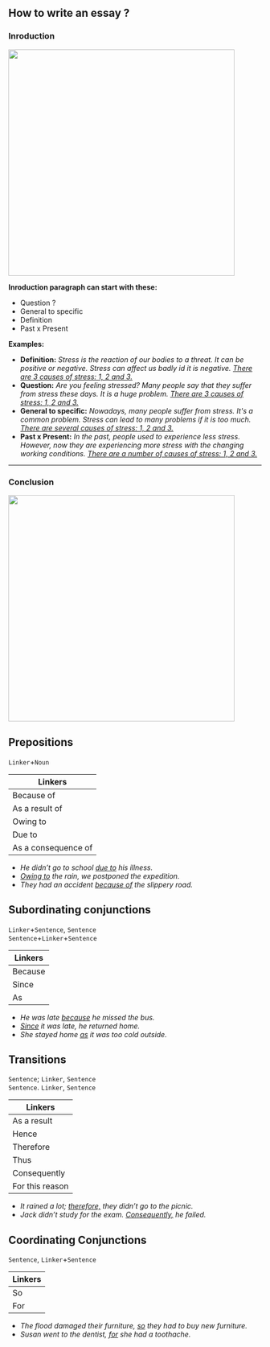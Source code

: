 ## How to write an essay ?

### Inroduction
<img src="https://user-images.githubusercontent.com/74737994/182592845-2b64bb42-0276-49bb-827b-1d959e67e142.png" width="450">

**Inroduction paragraph can start with these:**
* Question ?
* General to specific
* Definition
* Past x Present


**Examples:**
* **Definition:** _Stress is the reaction of our bodies to a threat. It can be positive or negative. Stress can affect us badly id it is negative. <ins> There are 3 causes of stress: 1, 2 and 3.</ins>_
* **Question:** _Are you feeling stressed? Many people say that they suffer from stress these days. It is a huge problem. <ins>There are 3 causes of stress: 1, 2 and 3.</ins>_
* **General to specific:** _Nowadays, many people suffer from stress. It's a common problem. Stress can lead to many problems if it is too much. <ins>There are several causes of stress: 1, 2 and 3.</ins>_
* **Past x Present:** _In the past, people used to experience less stress. However, now they are experiencing more stress with the changing working conditions. <ins>There are a number of causes of stress: 1, 2 and 3.</ins>_

---

### Conclusion
<img src="https://user-images.githubusercontent.com/74737994/182592967-4122235c-f7fb-418f-b0c8-9e8e049f6f77.png" width="450">



## Prepositions

`Linker`+`Noun`

**Linkers**              |        
-------------       | 
Because of          | 
As a result of      | 
Owing to            |
Due to              | 
As a consequence of | 

* _He didn’t go to school <ins>due to</ins> his illness._
* _<ins>Owing to</ins> the rain, we postponed the expedition._
* _They had an accident <ins>because of</ins> the slippery road._

## Subordinating conjunctions

`Linker`+`Sentence`, `Sentence` <br>
`Sentence`+`Linker`+`Sentence`

**Linkers**      |  
----------  | 
Because     | 
Since       | 
As          |

* _He was late <ins>because</ins> he missed the bus._
* _<ins>Since</ins> it was late, he returned home._
* _She stayed home <ins>as</ins> it was too cold outside._

## Transitions

`Sentence`; `Linker`, `Sentence` <br>
`Sentence`. `Linker`, `Sentence`

**Linkers**          |  
----------      |
As a result     |
Hence           |
Therefore       |
Thus            |
Consequently    |
For this reason |

* _It rained a lot; <ins>therefore,</ins> they didn’t go to the picnic._
* _Jack didn’t study for the exam. <ins>Consequently,</ins> he failed._

## Coordinating Conjunctions

`Sentence`, `Linker`+`Sentence`

**Linkers**    |  
----------|
So        |
For       |

* _The flood damaged their furniture, <ins>so</ins> they had to buy new furniture._
* _Susan went to the dentist, <ins>for</ins> she had a toothache._
